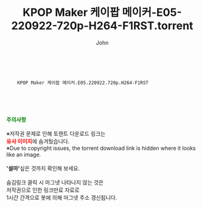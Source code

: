 ﻿---
layout: post
title:  "    KPOP Maker 케이팝 메이커-E05-220922-720p-H264-F1RST.torrent"
author: John
categories: [ TV ]
tags: [  ]
image:  
description: "    KPOP Maker 케이팝 메이커-E05-220922-720p-H264-F1RST torrent 정보 공유"
toc: true
toc_sticky: true
---

<br>

        KPOP Maker 케이팝 메이커.E05.220922.720p.H264-F1RST  
    
<br><br><br>
<p data-ke-size="size16"><b><span style="color: green;">주의사항</span></b><br /><br />※저작권 문제로 인해 토렌트 다운로드 링크는<br /><b><span style="color: red;">유사 이미지</span></b>에 숨겨뒀습니다.<br />※Due to copyright issues, the torrent download link is hidden where it looks like an image.<br /><br /><b>'설마'</b>싶은 것까지 확인해 보세요.<br /><br />숨김링크 클릭 시 마그넷 나타나지 않는 것은<br />저작권으로 인한 링크만료 자료로<br />1시간 간격으로 봇에 의해 마그넷 주소 갱신됩니다.</p>
